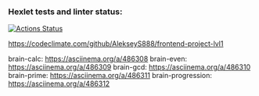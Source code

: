 ### Hexlet tests and linter status:
[![Actions Status](https://github.com/AlekseyS888/frontend-project-lvl1/workflows/hexlet-check/badge.svg)](https://github.com/AlekseyS888/frontend-project-lvl1/actions)

https://codeclimate.com/github/AlekseyS888/frontend-project-lvl1

brain-calc: https://asciinema.org/a/486308
brain-even: https://asciinema.org/a/486309
brain-gcd: https://asciinema.org/a/486310
brain-prime: https://asciinema.org/a/486311
brain-progression: https://asciinema.org/a/486312